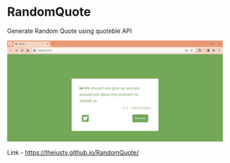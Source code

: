 # RandomQuote

Generate Random Quote using quoteble API

![alt text](https://github.com/Thejustv/RandomQuote/blob/main/public/screenshot.png?raw=true)

Link - https://thejustv.github.io/RandomQuote/
